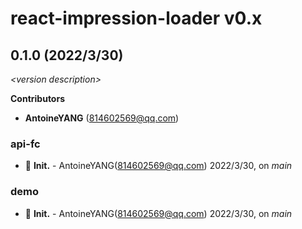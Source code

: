 # react-impression-loader v0.x

## 0.1.0 (2022/3/30)

_\<version description\>_

**Contributors**

- **AntoineYANG** (814602569@qq.com)

### api-fc

+ 🌱 **Init.** - AntoineYANG(814602569@qq.com) 2022/3/30, on _main_


### demo

+ 🌱 **Init.** - AntoineYANG(814602569@qq.com) 2022/3/30, on _main_


